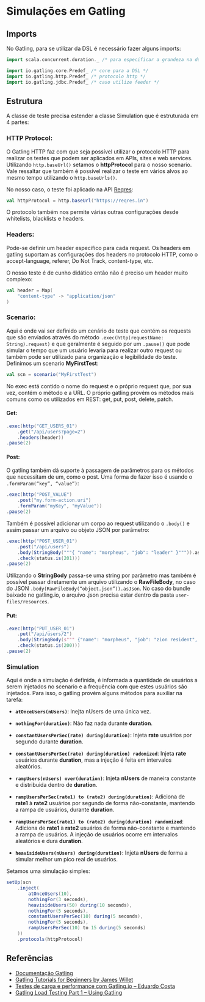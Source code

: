 ﻿# Simulações em Gatling

## **Imports**

No Gatling, para se utilizar da DSL é necessário fazer alguns imports:

```Scala
import scala.concurrent.duration._ /* para especificar a grandeza na duração de tempo */

import io.gatling.core.Predef_ /* core para a DSL */
import io.gatling.http.Predef_ /* protocolo http */
import io.gatling.jdbc.Predef_ /* caso utilize feeder */
```

## **Estrutura**

A classe de teste precisa estender a classe Simulation que é estruturada em 4 partes:

### **HTTP Protocol:**

O Gatling HTTP faz com que seja possível utilizar o protocolo HTTP para realizar os testes que podem ser aplicados em APIs, sites e web services. Utilizando `http.baseUrl()` setamos o **httpProtocol** para o nosso scenario. Vale ressaltar que também é possível realizar o teste em vários alvos ao mesmo tempo utilizando o `http.baseUrls()`.

No nosso caso, o teste foi aplicado na API [Reqres](https://reqres.in/):

```Scala
val httpProtocol = http.baseUrl("https://reqres.in")
```

O protocolo também nos permite várias outras configurações desde whitelists, blacklists e headers.

### **Headers:**

Pode-se definir um header específico para cada request. Os headers em gatling suportam as configurações dos headers no protocolo HTTP, como o accept-language, referer, Do Not Track, content-type, etc.

O nosso teste é de cunho didático então não é preciso um header muito complexo:

```Scala
val header = Map(
    "content-type" -> "application/json"
)
```

### **Scenario:**

Aqui é onde vai ser definido um cenário de teste que contém os requests que são enviados através do método `.exec(http(requestName: String).request)` e que geralmente é seguido por um `.pause()` que pode simular o tempo que um usuário levaria para realizar outro request ou também pode ser utilizado para organização e legibilidade do teste. Definimos um scenario **MyFirstTest**:

```Scala
val scn = scenario("MyFirstTest")
```

No exec está contido o nome do request e o próprio request que, por sua vez, contém o método e a URL. O próprio gatling provém os métodos mais comuns como os utilizados em REST: get, put, post, delete, patch.

#### **Get:**

```Scala
.exec(http("GET_USERS_01")
    .get("/api/users?page=2")
    .headers(header))
.pause(2)
```
#### **Post:**

O gatling também dá suporte à passagem de parâmetros para os métodos que necessitam de um, como o post. Uma forma de fazer isso é usando o `.formParam(“key”, “value”)`:

```Scala
.exec(http("POST_VALUE")
    .post("my.form-action.uri")
    .formParam("myKey", "myValue"))
.pause(2)
```

Também é possível adicionar um corpo ao request utilizando o `.body()` e assim passar um arquivo ou objeto JSON por parâmetro:

```Scala
.exec(http("POST_USER_01")
    .post("/api/users")
    .body(StringBody("""{ "name": "morpheus", "job": "leader" }""")).asJson
    .check(status.is(201)))
.pause(2)
```

Utilizando o **StringBody** passa-se uma string por parâmetro mas também é possível passar diretamente um arquivo utilizando o **RawFileBody**, no caso do JSON `.body(RawFileBody(“object.json”)).asJson`. No caso do bundle baixado no gatling.io, o arquivo .json precisa estar dentro da pasta `user-files/resources`.

#### **Put:**

```Scala
.exec(http("PUT_USER_01")
    .put("/api/users/2")
    .body(StringBody(s""" {"name": "morpheus", "job": "zion resident", "updatedAt": "${java.time.LocalDate.now}" } """))
    .check(status.is(200)))
.pause(2)
```

### **Simulation**

Aqui é onde a simulação é definida, é informada a quantidade de usuários a serem injetados no scenario e a frequência com que estes usuários são injetados. Para isso, o gatling provém alguns métodos para auxiliar na tarefa:

* **`atOnceUsers(nUsers)`**: Inejta nUsers de uma única vez.

* **`nothingFor(duration)`**: Não faz nada durante **duration**.

* **`constantUsersPerSec(rate) during(duration)`**: Injeta **rate** usuários por segundo durante **duration**.

* **`constantUsersPerSec(rate) during(duration) radomized`**: Injeta **rate** usuários durante **duration**, mas a injeção é feita em intervalos aleatórios.

* **`rampUsers(nUsers) over(duration)`**: Injeta **nUsers** de maneira constante e distribuida dentro de **duration**.

* **`rampUsersPerSec(rate1) to (rate2) during(duration)`**: Adiciona de **rate1** à **rate2** usuários por segundo de forma não-constante, mantendo a rampa de usuários, durante **duration**.

* **`rampUsersPerSec(rate1) to (rate2) during(duration) randomized`**: Adiciona de **rate1** à **rate2** usuários de forma não-constante e mantendo a rampa de usuários. A injeção de usuários ocorre em intervalos aleatórios e dura **duration**.

* **`heavisideUsers(nUsers) during(duration)`**: Injeta **nUsers** de forma a simular melhor um pico real de usuários.

Setamos uma simulação simples:

```Scala
setUp(scn
    .inject(
        atOnceUsers(10),
        nothingFor(3 seconds),
        heavisideUsers(50) during(10 seconds),
        nothingFor(5 seconds),
        constantUsersPerSec(10) during(5 seconds),
        nothingFor(5 seconds),
        rampUsersPerSec(10) to 15 during(5 seconds)
    ))
    .protocols(httpProtocol)
```

## **Referências**

* [Documentação Gatling](https://gatling.io/docs/current/)
* [Gatling Tutorials for Beginners by James Willet](https://www.youtube.com/watch?v=6Uc--YQMwf4&list=PLw_jGKXm9lIYpTotIJ-R31pXS7qqwXstt)
* [Testes de carga e performance com Gatling.io – Eduardo Costa](https://www.youtube.com/watch?v=-tk24HMG41g)
* [Gatling Load Testing Part 1 – Using Gatling](https://blog.codecentric.de/en/2017/06/gatling-load-testing-part-1-using-gatling/)
